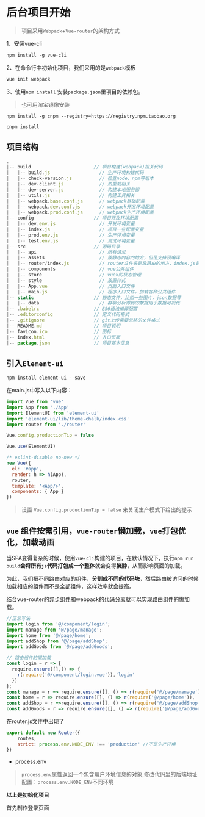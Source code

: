 # 后台项目开始

> 项目采用`Webpack`+`Vue-router`的架构方式

1、安装vue-cli

```js
npm install -g vue-cli 

```

2、在命令行中初始化项目，我们采用的是`webpack`模板

```js
vue init webpack
```

3、使用`npm install` 安装`package.json`里项目的依赖包。

> 也可用淘宝镜像安装

```
npm install -g cnpm --registry=https://registry.npm.taobao.org
```

```
cnpm install
```

## 项目结构

```js
.
|-- build                       // 项目构建(webpack)相关代码
|   |-- build.js                  // 生产环境构建代码
|   |-- check-version.js          // 检查node、npm等版本
|   |-- dev-client.js             // 热重载相关
|   |-- dev-server.js             // 构建本地服务器
|   |-- utils.js                  // 构建工具相关
|   |-- webpack.base.conf.js      // webpack基础配置
|   |-- webpack.dev.conf.js       // webpack开发环境配置
|   |-- webpack.prod.conf.js      // webpack生产环境配置
|-- config                      // 项目开发环境配置
|   |-- dev.env.js                // 开发环境变量
|   |-- index.js                  // 项目一些配置变量
|   |-- prod.env.js               // 生产环境变量
|   |-- test.env.js               // 测试环境变量
|-- src                         // 源码目录
|   |-- api                       // 所有请求
|   |-- assets                    // 放静态内容的地方，但是支持预编译
|   |-- router/index.js           // router文件夹是放路由的地方，index.js是我们的根路由 
|   |-- components                // vue公共组件
|   |-- store                     // vuex的状态管理
|   |-- style                     // 放置样式
|   |-- App.vue                   // 页面入口文件
|   |-- main.js                   // 程序入口文件，加载各种公共组件
|-- static                      // 静态文件，比如一些图片，json数据等
|   |-- data                      // 群聊分析得到的数据用于数据可视化
|-- .babelrc                    // ES6语法编译配置
|-- .editorconfig               // 定义代码格式
|-- .gitignore                  // git上传需要忽略的文件格式
|-- README.md                   // 项目说明
|-- favicon.ico                 // 图标
|-- index.html                  // 入口页面
|-- package.json                // 项目基本信息
```

## 引入`Element-ui`

```js
npm install element-ui --save
```

在main.js中写入以下内容：

```js
import Vue from 'vue'
import App from './App'
import ElementUI from 'element-ui'
import 'element-ui/lib/theme-chalk/index.css'
import router from './router'

Vue.config.productionTip = false

Vue.use(ElementUI)

/* eslint-disable no-new */
new Vue({
  el: '#app',
  render: h => h(App),
  router,
  template: '<App/>',
  components: { App }
})
```

> 设置 `Vue.config.productionTip = false` 来关闭生产模式下给出的提示

## `vue` 组件按需引用，`vue-router`懒加载，`vue`打包优化，加载动画

当SPA变得复杂的时候，使用`vue-cli`构建的项目，在默认情况下，执行`npm run build`**会将所有`js`代码打包成一个整体**就会变得**臃肿**，从而影响页面的加载。

为此，我们把不同路由对应的组件，**分割成不同的代码块**，然后路由被访问的时候加载相应的组件而不是全部组件，这样效率就会提高。

结合vue-router的[异步组件](https://router.vuejs.org/zh-cn/advanced/lazy-loading.html)和webpack的[代码分离](https://doc.webpack-china.org/guides/code-splitting/)就可以实现路由组件的懒加载。

```js
//正常写法
import login from '@/component/login';
import manage from '@/page/manage';
import home from '@/page/home';
import addShop from '@/page/addShop';
import addGoods from '@/page/addGoods';
```

```js
// 路由组件的懒加载
const login = r => {
  require.ensure([],() => {
    r(require('@/component/login.vue')),'login'
  })
};
const manage = r => require.ensure([], () => r(require('@/page/manage')), 'manage');
const home = r => require.ensure([], () => r(require('@/page/home')), 'home');
const addShop = r =>require.ensure([], () => r(require('@/page/addShop')),'addShop');
const addGoods = r => require.ensure([], () => r(require('@/page/addGoods')),'addGoods');
```

在router.js文件中出现了

```js
export default new Router({
	routes,
	strict: process.env.NODE_ENV !== 'production' //不是生产环境
})
```

- process.env

> `process.env`属性返回一个包含用户环境信息的对象,修改代码里的后端地址配置：`process.env.NODE_ENV`不同环境

**以上是初始化项目**

首先制作登录页面


